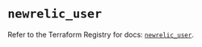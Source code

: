# `newrelic_user`

Refer to the Terraform Registry for docs: [`newrelic_user`](https://registry.terraform.io/providers/newrelic/newrelic/3.61.3/docs/resources/user).
